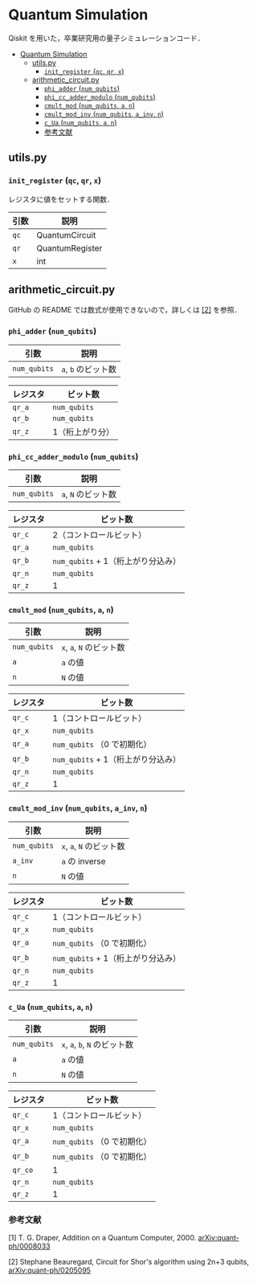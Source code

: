 # Quantum Simulation

Qiskit を用いた，卒業研究用の量子シミュレーションコード．

<!-- @import "[TOC]" {cmd="toc" depthFrom=1 depthTo=6 orderedList=false} -->

<!-- code_chunk_output -->

- [Quantum Simulation](#quantum-simulation)
  - [utils.py](#utilspy)
    - [`init_register` (`qc`, `qr`, `x`)](#init_register-qc-qr-x)
  - [arithmetic_circuit.py](#arithmetic_circuitpy)
    - [`phi_adder` (`num_qubits`)](#phi_adder-num_qubits)
    - [`phi_cc_adder_modulo` (`num_qubits`)](#phi_cc_adder_modulo-num_qubits)
    - [`cmult_mod` (`num_qubits`, `a`, `n`)](#cmult_mod-num_qubits-a-n)
    - [`cmult_mod_inv` (`num_qubits`, `a_inv`, `n`)](#cmult_mod_inv-num_qubits-a_inv-n)
    - [`c_Ua` (`num_qubits`, `a`, `n`)](#c_ua-num_qubits-a-n)
    - [参考文献](#参考文献)

<!-- /code_chunk_output -->

## utils.py

### `init_register` (`qc`, `qr`, `x`)

レジスタに値をセットする関数．

| 引数 | 説明 |
| ---- | ---- |
| `qc` | QuantumCircuit |
| `qr` | QuantumRegister |
| `x` | int |

## arithmetic_circuit.py

GitHub の README では数式が使用できないので，詳しくは [[2]](#参考文献) を参照．

### `phi_adder` (`num_qubits`)

| 引数 | 説明 |
| ---- | ---- |
| `num_qubits` | `a`, `b` のビット数 |

| レジスタ | ビット数 |
| ---- | ---- |
| `qr_a` | `num_qubits` |
| `qr_b` | `num_qubits` |
| `qr_z` | 1（桁上がり分）|

### `phi_cc_adder_modulo` (`num_qubits`)

| 引数 | 説明 |
| ---- | ---- |
| `num_qubits` | `a`, `N` のビット数 |

| レジスタ | ビット数 |
| ---- | ---- |
| `qr_c` | 2（コントロールビット）|
| `qr_a` | `num_qubits` |
| `qr_b` | `num_qubits` + 1（桁上がり分込み）|
| `qr_n` | `num_qubits` |
| `qr_z` | 1 |

### `cmult_mod` (`num_qubits`, `a`, `n`)

| 引数 | 説明 |
| ---- | ---- |
| `num_qubits` | `x`, `a`, `N` のビット数 |
| `a` | `a` の値 |
| `n` | `N` の値 |

| レジスタ | ビット数 |
| ---- | ---- |
| `qr_c` | 1（コントロールビット）|
| `qr_x` | `num_qubits` |
| `qr_a` | `num_qubits` （0 で初期化） |
| `qr_b` | `num_qubits` + 1（桁上がり分込み）|
| `qr_n` | `num_qubits` |
| `qr_z` | 1 |

### `cmult_mod_inv` (`num_qubits`, `a_inv`, `n`)

| 引数 | 説明 |
| ---- | ---- |
| `num_qubits` | `x`, `a`, `N` のビット数 |
| `a_inv` | `a` の inverse |
| `n` | `N` の値 |

| レジスタ | ビット数 |
| ---- | ---- |
| `qr_c` | 1（コントロールビット）|
| `qr_x` | `num_qubits` |
| `qr_a` | `num_qubits` （0 で初期化） |
| `qr_b` | `num_qubits` + 1（桁上がり分込み）|
| `qr_n` | `num_qubits` |
| `qr_z` | 1 |

### `c_Ua` (`num_qubits`, `a`, `n`)

| 引数 | 説明 |
| ---- | ---- |
| `num_qubits` | `x`, `a`, `b`, `N` のビット数 |
| `a` | `a` の値 |
| `n` | `N` の値 |

| レジスタ | ビット数 |
| ---- | ---- |
| `qr_c` | 1（コントロールビット）|
| `qr_x` | `num_qubits` |
| `qr_a` | `num_qubits` （0 で初期化）|
| `qr_b` | `num_qubits` （0 で初期化）|
| `qr_co`| 1 |
| `qr_n` | `num_qubits` |
| `qr_z` | 1 |

### 参考文献

[1] T. G. Draper, Addition on a Quantum Computer, 2000. [arXiv:quant-ph/0008033](https://arxiv.org/pdf/quant-ph/0008033.pdf)

[2] Stephane Beauregard, Circuit for Shor's algorithm using 2n+3 qubits, [arXiv:quant-ph/0205095](https://arxiv.org/abs/quant-ph/0205095)
